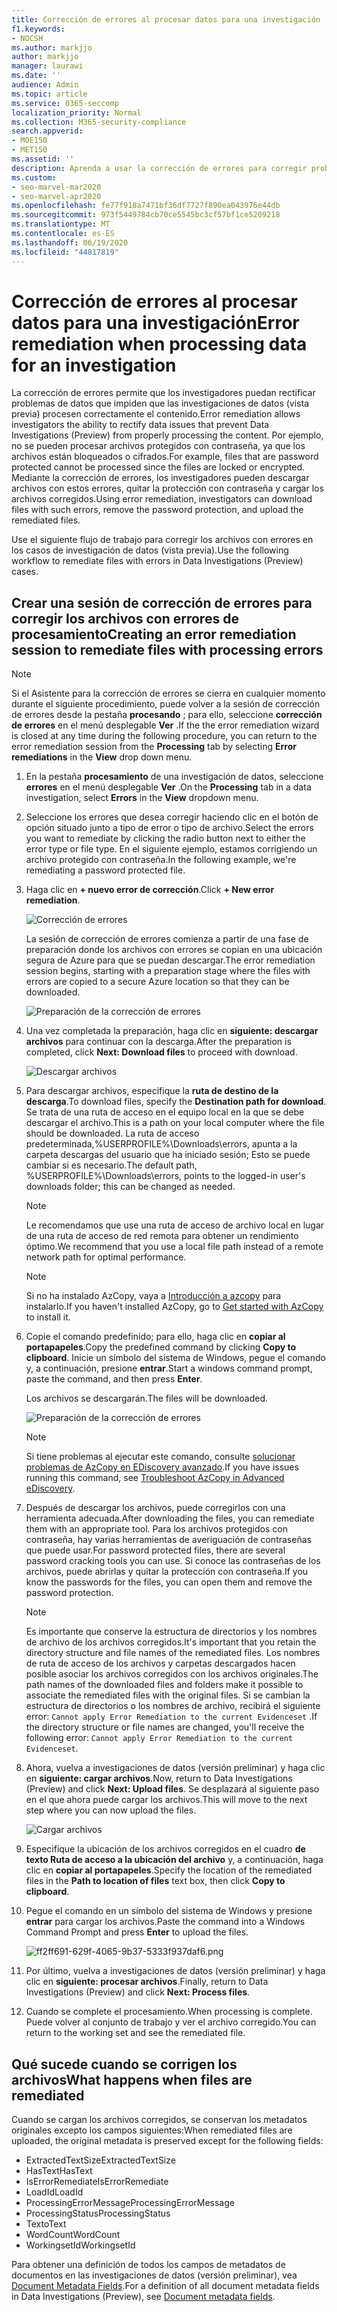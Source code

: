 ```yaml
---
title: Corrección de errores al procesar datos para una investigación
f1.keywords:
- NOCSH
ms.author: markjjo
author: markjjo
manager: laurawi
ms.date: ''
audience: Admin
ms.topic: article
ms.service: O365-seccomp
localization_priority: Normal
ms.collection: M365-security-compliance
search.appverid:
- MOE150
- MET150
ms.assetid: ''
description: Aprenda a usar la corrección de errores para corregir problemas de datos en investigaciones de datos (versión preliminar) que podrían impedir el procesamiento adecuado de contenido.
ms.custom:
- seo-marvel-mar2020
- seo-marvel-apr2020
ms.openlocfilehash: fe77f918a7471bf36df7727f890ea043976e44db
ms.sourcegitcommit: 973f5449784cb70ce5545bc3cf57bf1ce5209218
ms.translationtype: MT
ms.contentlocale: es-ES
ms.lasthandoff: 06/19/2020
ms.locfileid: "44817819"
---
```

# <a name="error-remediation-when-processing-data-for-an-investigation"></a><span data-ttu-id="15643-103">Corrección de errores al procesar datos para una investigación</span><span class="sxs-lookup"><span data-stu-id="15643-103">Error remediation when processing data for an investigation</span></span>

<span data-ttu-id="15643-104">La corrección de errores permite que los investigadores puedan rectificar problemas de datos que impiden que las investigaciones de datos (vista previa) procesen correctamente el contenido.</span><span class="sxs-lookup"><span data-stu-id="15643-104">Error remediation allows investigators the ability to rectify data issues that prevent Data Investigations (Preview) from properly processing the content.</span></span> <span data-ttu-id="15643-105">Por ejemplo, no se pueden procesar archivos protegidos con contraseña, ya que los archivos están bloqueados o cifrados.</span><span class="sxs-lookup"><span data-stu-id="15643-105">For example, files that are password protected cannot be processed since the files are locked or encrypted.</span></span> <span data-ttu-id="15643-106">Mediante la corrección de errores, los investigadores pueden descargar archivos con estos errores, quitar la protección con contraseña y cargar los archivos corregidos.</span><span class="sxs-lookup"><span data-stu-id="15643-106">Using error remediation, investigators can download files with such errors, remove the password protection, and upload the remediated files.</span></span>

<span data-ttu-id="15643-107">Use el siguiente flujo de trabajo para corregir los archivos con errores en los casos de investigación de datos (vista previa).</span><span class="sxs-lookup"><span data-stu-id="15643-107">Use the following workflow to remediate files with errors in Data Investigations (Preview) cases.</span></span>

## <a name="creating-an-error-remediation-session-to-remediate-files-with-processing-errors"></a><span data-ttu-id="15643-108">Crear una sesión de corrección de errores para corregir los archivos con errores de procesamiento</span><span class="sxs-lookup"><span data-stu-id="15643-108">Creating an error remediation session to remediate files with processing errors</span></span>

>[!NOTE]
><span data-ttu-id="15643-109">Si el Asistente para la corrección de errores se cierra en cualquier momento durante el siguiente procedimiento, puede volver a la sesión de corrección de errores desde la pestaña **procesando** ; para ello, seleccione **corrección de errores** en el menú desplegable **Ver** .</span><span class="sxs-lookup"><span data-stu-id="15643-109">If the the error remediation wizard is closed at any time during the following procedure, you can return to the error remediation session from the **Processing** tab by selecting **Error remediations** in the **View** drop down menu.</span></span>

1. <span data-ttu-id="15643-110">En la pestaña **procesamiento** de una investigación de datos, seleccione **errores** en el menú desplegable **Ver** .</span><span class="sxs-lookup"><span data-stu-id="15643-110">On the **Processing** tab in a data investigation, select **Errors** in the **View** dropdown menu.</span></span>

2. <span data-ttu-id="15643-111">Seleccione los errores que desea corregir haciendo clic en el botón de opción situado junto a tipo de error o tipo de archivo.</span><span class="sxs-lookup"><span data-stu-id="15643-111">Select the errors you want to remediate by clicking the radio button next to either the error type or file type.</span></span>  <span data-ttu-id="15643-112">En el siguiente ejemplo, estamos corrigiendo un archivo protegido con contraseña.</span><span class="sxs-lookup"><span data-stu-id="15643-112">In the following example, we're remediating a password protected file.</span></span>

3. <span data-ttu-id="15643-113">Haga clic en **+ nuevo error de corrección**.</span><span class="sxs-lookup"><span data-stu-id="15643-113">Click **+ New error remediation**.</span></span>

    ![Corrección de errores](../media/8c2faf1a-834b-44fc-b418-6a18aed8b81a.png)

    <span data-ttu-id="15643-115">La sesión de corrección de errores comienza a partir de una fase de preparación donde los archivos con errores se copian en una ubicación segura de Azure para que se puedan descargar.</span><span class="sxs-lookup"><span data-stu-id="15643-115">The error remediation session begins, starting with a preparation stage where the files with errors are copied to a secure Azure location so that they can be downloaded.</span></span>

    ![Preparación de la corrección de errores](../media/390572ec-7012-47c4-a6b6-4cbb5649e8a8.png)

4. <span data-ttu-id="15643-117">Una vez completada la preparación, haga clic en **siguiente: descargar archivos** para continuar con la descarga.</span><span class="sxs-lookup"><span data-stu-id="15643-117">After the preparation is completed, click **Next: Download files** to proceed with download.</span></span>

    ![Descargar archivos](../media/6ac04b09-8e13-414a-9e24-7c75ba586363.png)

5. <span data-ttu-id="15643-119">Para descargar archivos, especifique la **ruta de destino de la descarga**.</span><span class="sxs-lookup"><span data-stu-id="15643-119">To download files, specify the **Destination path for download**.</span></span> <span data-ttu-id="15643-120">Se trata de una ruta de acceso en el equipo local en la que se debe descargar el archivo.</span><span class="sxs-lookup"><span data-stu-id="15643-120">This is a path on your local computer where the file should be downloaded.</span></span>  <span data-ttu-id="15643-121">La ruta de acceso predeterminada,%USERPROFILE%\Downloads\errors, apunta a la carpeta descargas del usuario que ha iniciado sesión; Esto se puede cambiar si es necesario.</span><span class="sxs-lookup"><span data-stu-id="15643-121">The default path, %USERPROFILE%\Downloads\errors, points to the logged-in user's downloads folder; this can be changed as needed.</span></span>

    >[!NOTE]
    ><span data-ttu-id="15643-122">Le recomendamos que use una ruta de acceso de archivo local en lugar de una ruta de acceso de red remota para obtener un rendimiento óptimo.</span><span class="sxs-lookup"><span data-stu-id="15643-122">We recommend that you use a local file path instead of a remote network path for optimal performance.</span></span>

    > [!NOTE]
    > <span data-ttu-id="15643-123">Si no ha instalado AzCopy, vaya a [Introducción a azcopy](https://docs.microsoft.com/azure/storage/common/storage-use-azcopy) para instalarlo.</span><span class="sxs-lookup"><span data-stu-id="15643-123">If you haven't installed AzCopy, go to [Get started with AzCopy](https://docs.microsoft.com/azure/storage/common/storage-use-azcopy) to install it.</span></span>

6. <span data-ttu-id="15643-124">Copie el comando predefinido; para ello, haga clic en **copiar al portapapeles**.</span><span class="sxs-lookup"><span data-stu-id="15643-124">Copy the predefined command by clicking **Copy to clipboard**.</span></span> <span data-ttu-id="15643-125">Inicie un símbolo del sistema de Windows, pegue el comando y, a continuación, presione **entrar**.</span><span class="sxs-lookup"><span data-stu-id="15643-125">Start a windows command prompt, paste the command, and then press **Enter**.</span></span>  

    <span data-ttu-id="15643-126">Los archivos se descargarán.</span><span class="sxs-lookup"><span data-stu-id="15643-126">The files will be downloaded.</span></span>

    ![Preparación de la corrección de errores](../media/f364ab4d-31c5-4375-b69f-650f694a2f69.png)

    > [!NOTE]
    > <span data-ttu-id="15643-128">Si tiene problemas al ejecutar este comando, consulte [solucionar problemas de AzCopy en EDiscovery avanzado](troubleshooting-azcopy.md).</span><span class="sxs-lookup"><span data-stu-id="15643-128">If you have issues running this command, see [Troubleshoot AzCopy in Advanced eDiscovery](troubleshooting-azcopy.md).</span></span>

7. <span data-ttu-id="15643-129">Después de descargar los archivos, puede corregirlos con una herramienta adecuada.</span><span class="sxs-lookup"><span data-stu-id="15643-129">After downloading the files, you can remediate them with an appropriate tool.</span></span> <span data-ttu-id="15643-130">Para los archivos protegidos con contraseña, hay varias herramientas de averiguación de contraseñas que puede usar.</span><span class="sxs-lookup"><span data-stu-id="15643-130">For password protected files, there are several password cracking tools you can use.</span></span> <span data-ttu-id="15643-131">Si conoce las contraseñas de los archivos, puede abrirlas y quitar la protección con contraseña.</span><span class="sxs-lookup"><span data-stu-id="15643-131">If you know the passwords for the files, you can open them and remove the password protection.</span></span>
    
   > [!NOTE]
    > <span data-ttu-id="15643-132">Es importante que conserve la estructura de directorios y los nombres de archivo de los archivos corregidos.</span><span class="sxs-lookup"><span data-stu-id="15643-132">It's important that you retain the directory structure and file names of the remediated files.</span></span> <span data-ttu-id="15643-133">Los nombres de ruta de acceso de los archivos y carpetas descargados hacen posible asociar los archivos corregidos con los archivos originales.</span><span class="sxs-lookup"><span data-stu-id="15643-133">The path names of the downloaded files and folders make it possible to associate the remediated files with the original files.</span></span>  <span data-ttu-id="15643-134">Si se cambian la estructura de directorios o los nombres de archivo, recibirá el siguiente error: `Cannot apply Error Remediation to the current Evidenceset` .</span><span class="sxs-lookup"><span data-stu-id="15643-134">If the directory structure or file names are changed, you'll receive the following error: `Cannot apply Error Remediation to the current Evidenceset`.</span></span>

8. <span data-ttu-id="15643-135">Ahora, vuelva a investigaciones de datos (versión preliminar) y haga clic en **siguiente: cargar archivos**.</span><span class="sxs-lookup"><span data-stu-id="15643-135">Now, return to Data Investigations (Preview) and click **Next: Upload files**.</span></span>  <span data-ttu-id="15643-136">Se desplazará al siguiente paso en el que ahora puede cargar los archivos.</span><span class="sxs-lookup"><span data-stu-id="15643-136">This will move to the next step where you can now upload the files.</span></span>

    ![Cargar archivos](../media/af3d8617-1bab-4ecd-8de0-22e53acba240.png)

9. <span data-ttu-id="15643-138">Especifique la ubicación de los archivos corregidos en el cuadro **de texto Ruta de acceso a la ubicación del archivo** y, a continuación, haga clic en **copiar al portapapeles**.</span><span class="sxs-lookup"><span data-stu-id="15643-138">Specify the location of the remediated files in the **Path to location of files** text box, then click **Copy to clipboard**.</span></span>

10. <span data-ttu-id="15643-139">Pegue el comando en un símbolo del sistema de Windows y presione **entrar** para cargar los archivos.</span><span class="sxs-lookup"><span data-stu-id="15643-139">Paste the command into a Windows Command Prompt and press **Enter** to upload the files.</span></span>

    ![ff2ff691-629f-4065-9b37-5333f937daf6.png](../media/ff2ff691-629f-4065-9b37-5333f937daf6.png)

11. <span data-ttu-id="15643-141">Por último, vuelva a investigaciones de datos (versión preliminar) y haga clic en **siguiente: procesar archivos**.</span><span class="sxs-lookup"><span data-stu-id="15643-141">Finally, return to Data Investigations (Preview) and click **Next: Process files**.</span></span>

12. <span data-ttu-id="15643-142">Cuando se complete el procesamiento.</span><span class="sxs-lookup"><span data-stu-id="15643-142">When processing is complete.</span></span>  <span data-ttu-id="15643-143">Puede volver al conjunto de trabajo y ver el archivo corregido.</span><span class="sxs-lookup"><span data-stu-id="15643-143">You can return to the working set and see the remediated file.</span></span>

## <a name="what-happens-when-files-are-remediated"></a><span data-ttu-id="15643-144">Qué sucede cuando se corrigen los archivos</span><span class="sxs-lookup"><span data-stu-id="15643-144">What happens when files are remediated</span></span>

<span data-ttu-id="15643-145">Cuando se cargan los archivos corregidos, se conservan los metadatos originales excepto los campos siguientes:</span><span class="sxs-lookup"><span data-stu-id="15643-145">When remediated files are uploaded, the original metadata is preserved except for the following fields:</span></span> 

- <span data-ttu-id="15643-146">ExtractedTextSize</span><span class="sxs-lookup"><span data-stu-id="15643-146">ExtractedTextSize</span></span>
- <span data-ttu-id="15643-147">HasText</span><span class="sxs-lookup"><span data-stu-id="15643-147">HasText</span></span>
- <span data-ttu-id="15643-148">IsErrorRemediate</span><span class="sxs-lookup"><span data-stu-id="15643-148">IsErrorRemediate</span></span>
- <span data-ttu-id="15643-149">LoadId</span><span class="sxs-lookup"><span data-stu-id="15643-149">LoadId</span></span>
- <span data-ttu-id="15643-150">ProcessingErrorMessage</span><span class="sxs-lookup"><span data-stu-id="15643-150">ProcessingErrorMessage</span></span>
- <span data-ttu-id="15643-151">ProcessingStatus</span><span class="sxs-lookup"><span data-stu-id="15643-151">ProcessingStatus</span></span>
- <span data-ttu-id="15643-152">Texto</span><span class="sxs-lookup"><span data-stu-id="15643-152">Text</span></span>
- <span data-ttu-id="15643-153">WordCount</span><span class="sxs-lookup"><span data-stu-id="15643-153">WordCount</span></span>
- <span data-ttu-id="15643-154">WorkingsetId</span><span class="sxs-lookup"><span data-stu-id="15643-154">WorkingsetId</span></span>

<span data-ttu-id="15643-155">Para obtener una definición de todos los campos de metadatos de documentos en las investigaciones de datos (versión preliminar), vea [Document Metadata Fields](document-metadata-fields.md).</span><span class="sxs-lookup"><span data-stu-id="15643-155">For a definition of all document metadata fields in Data Investigations (Preview), see [Document metadata fields](document-metadata-fields.md).</span></span>
